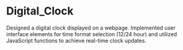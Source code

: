 # Digital_Clock
 Designed a digital clock displayed on a webpage. Implemented user interface elements for time format selection (12/24 hour) and utilized JavaScript functions to achieve real-time clock updates.
